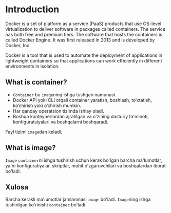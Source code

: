 # Introduction

Docker is a set of platform as a service (PaaS) products that use OS-level virtualization to deliver software in
packages called containers. The service has both free and premium tiers. The software that hosts the containers is
called Docker Engine. It was first released in 2013 and is developed by Docker, Inc.

Docker is a tool that is used to automate the deployment of applications in lightweight containers so that applications
can work efficiently in different environments in isolation.

## What is container?

* `Container` bu `image`ning ishga tushgan namunasi.
* Docker API yoki CLI orqali container yaratish, boshlash, to‘xtatish, ko‘chirish yoki o‘chirish mumkin.
* Har qanday operatsion tizimda ishlay oladi.
* Boshqa konteynerlardan ajratilgan va o'zining dasturiy ta'minoti, konfiguratsiyalari va boshqalarni boshqaradi.

Fayl tizimi `image`dan keladi.

## What is image?

`Image` `container`ni ishga tushirish uchun kerak bo'lgan barcha ma'lumotlar, ya'ni konfiguratiyalar, skriptlar,
muhit o'zgaruvchilari va boshqalardan iborat bo'ladi.

## Xulosa

Barcha kerakli ma'lumotlar jamlanmasi `image` bo'ladi. `Image`ning ishga tushirilgan ko'rinishi `container` bo'ladi.
